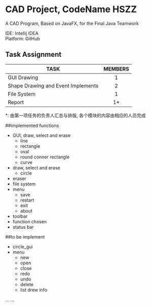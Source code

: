 # CAD Project, CodeName HSZZ
A CAD Program, Based on JavaFX, for the Final Java Teamwork    

IDE: Intellij IDEA  
Platform: GitHub

## Task Assignment    

| TASK | MEMBERS | 
|---------|:---------:|
| GUI Drawing |  1 |
| Shape Drawing and Event Implements | 2 |
| File System | 1|
| Report | 1*|

*: 由第一项任务的负责人汇总与排版, 各个模块的内容由相应的人员完成

##implemented functions
- GUI, draw, select and erase
  - line
  - rectangle
  - oval
  - round conner rectangle
  - curve
- draw, select and erase
  - circle
- eraser
- file system
- menu
  - save
  - restart
  - exit
  - about
- toolbar
- function chosen
- status bar

##to be implement
- circle_gui
- menu
  - new
  - open
  - close
  - redo
  - undo
  - delete
  - list drew info

... ...